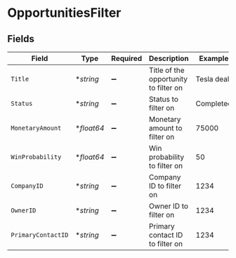 # OpportunitiesFilter


## Fields

| Field                                 | Type                                  | Required                              | Description                           | Example                               |
| ------------------------------------- | ------------------------------------- | ------------------------------------- | ------------------------------------- | ------------------------------------- |
| `Title`                               | **string*                             | :heavy_minus_sign:                    | Title of the opportunity to filter on | Tesla deal                            |
| `Status`                              | **string*                             | :heavy_minus_sign:                    | Status to filter on                   | Completed                             |
| `MonetaryAmount`                      | **float64*                            | :heavy_minus_sign:                    | Monetary amount to filter on          | 75000                                 |
| `WinProbability`                      | **float64*                            | :heavy_minus_sign:                    | Win probability to filter on          | 50                                    |
| `CompanyID`                           | **string*                             | :heavy_minus_sign:                    | Company ID to filter on               | 1234                                  |
| `OwnerID`                             | **string*                             | :heavy_minus_sign:                    | Owner ID to filter on                 | 1234                                  |
| `PrimaryContactID`                    | **string*                             | :heavy_minus_sign:                    | Primary contact ID to filter on       | 1234                                  |
